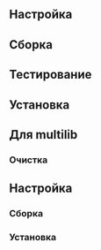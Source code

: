 <pkg :name="'libtasn1'" instsize showsbu2></pkg>

## Настройка

<package-script :package="'libtasn1'" :type="'configure'"></package-script>

## Сборка

<package-script :package="'libtasn1'" :type="'build'"></package-script>

## Тестирование

<package-script :package="'libtasn1'" :type="'test'"></package-script>

## Установка

<package-script :package="'libtasn1'" :type="'install'"></package-script>


## Для multilib

### Очистка

<package-script :package="'libtasn1'" :type="'multi_prepare'"></package-script>

## Настройка

<package-script :package="'libtasn1'" :type="'multi_configure'"></package-script>

### Сборка

<package-script :package="'libtasn1'" :type="'multi_build'"></package-script>

### Установка

<package-script :package="'libtasn1'" :type="'multi_install'"></package-script>

<script>
	new Vue({ el: '#main' })
</script>
